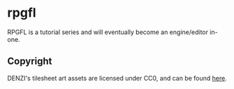 # rpgfl
RPGFL is a tutorial series and will eventually become an engine/editor in-one.

## Copyright

DENZI's tilesheet art assets are licensed under CC0, and can be found [here](http://opengameart.org/content/denzis-public-domain-art).
